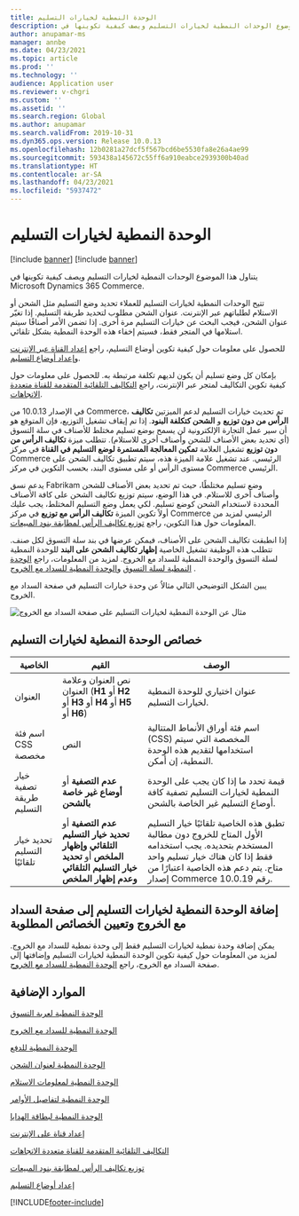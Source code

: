 ```yaml
---
title: الوحدة النمطية لخيارات التسليم
description: يتناول هذا الموضوع الوحدات النمطية لخيارات التسليم ويصف كيفية تكوينها في Microsoft Dynamics 365 Commerce.
author: anupamar-ms
manager: annbe
ms.date: 04/23/2021
ms.topic: article
ms.prod: ''
ms.technology: ''
audience: Application user
ms.reviewer: v-chgri
ms.custom: ''
ms.assetid: ''
ms.search.region: Global
ms.author: anupamar
ms.search.validFrom: 2019-10-31
ms.dyn365.ops.version: Release 10.0.13
ms.openlocfilehash: 12b0281a27dcf5f567bcd6be5530fa8e26a4ae99
ms.sourcegitcommit: 593438a145672c55ff6a910eabce2939300b40ad
ms.translationtype: HT
ms.contentlocale: ar-SA
ms.lasthandoff: 04/23/2021
ms.locfileid: "5937472"
---
```

# <a name="delivery-options-module"></a>الوحدة النمطية لخيارات التسليم

[!include [banner](includes/banner.md)]
[!include [banner](includes/preview-banner.md)]

يتناول هذا الموضوع الوحدات النمطية لخيارات التسليم ويصف كيفية تكوينها في Microsoft Dynamics 365 Commerce.

تتيح الوحدات النمطية لخيارات التسليم للعملاء تحديد وضع التسليم مثل الشحن أو الاستلام لطلباتهم عبر الإنترنت. عنوان الشحن مطلوب لتحديد طريقة التسليم. إذا تغيّر عنوان الشحن، فيجب البحث عن خيارات التسليم مرة أخرى. إذا تضمن الأمر أصنافًا سيتم استلامها في المتجر فقط، فسيتم إخفاء هذه الوحدة النمطية بشكل تلقائي.

للحصول على معلومات حول كيفية تكوين أوضاع التسليم، راجع [إعداد القناة عبر الإنترنت](channel-setup-online.md) و[إعداد أوضاع التسليم](/dynamicsax-2012/appuser-itpro/set-up-modes-of-delivery).

بإمكان كل وضع تسليم أن يكون لديهم تكلفة مرتبطة به. للحصول على معلومات حول كيفية تكوين التكاليف لمتجر عبر الإنترنت، راجع [التكاليف التلقائية المتقدمة ‬للقناة متعددة الاتجاهات](omni-auto-charges.md).

في الإصدار 10.0.13 من Commerce، تم تحديث خيارات التسليم لدعم الميزتين **تكاليف الرأس من دون توزيع** و **الشحن كتكلفة البنود**. إذا تم إيقاف تشغيل التوزيع، فإن المتوقع هو أن سير عمل التجارة الإلكترونية لن يسمح بوضع تسليم مختلط للأصناف في سلة التسوق (أي تحديد بعض الأصناف للشحن وأصناف أخرى للاستلام). تتطلب ميزة **تكاليف الرأس من دون توزيع** تشغيل العلامة **تمكين المعالجة المستمرة لوضع التسليم في القناة** في مركز Commerce الرئيسي. عند تشغيل علامة الميزة هذه، سيتم تطبيق تكاليف الشحن على مستوى الرأس أو على مستوى البند، بحسب التكوين في مركز Commerce الرئيسي.

يدعم نسق Fabrikam وضع تسليم مختلطًا، حيث تم تحديد بعض الأصناف للشحن وأصناف أخرى للاستلام.‬ في هذا الوضع، سيتم توزيع تكاليف الشحن على كافة الأصناف المحددة لاستخدام الشحن كوضع تسليم. لكي يعمل وضع التسليم المختلط، يجب عليك أولاً تكوين الميزة **تكاليف الرأس مع توزيع** في مركز Commerce الرئيسي لمزيد من المعلومات حول هذا التكوين، راجع [توزيع تكاليف الرأس لمطابقة بنود المبيعات](pro-rate-charges-matching-lines.md).

إذا انطبقت تكاليف الشحن على الأصناف، فيمكن عرضها في بند سلة التسوق لكل صنف. تتطلب هذه الوظيفة تشغيل الخاصية **إظهار تكاليف الشحن على البند‬** للوحدة النمطية لسلة التسوق والوحدة النمطية للسداد مع الخروج. لمزيد من المعلومات، راجع [الوحدة النمطية لسلة التسوق](add-cart-module.md) و[الوحدة النمطية للسداد مع الخروج](add-checkout-module.md) .

يبين الشكل التوضيحي التالي مثالاُ عن وحدة خيارات التسليم في صفحة السداد مع الخروج.

![مثال عن الوحدة النمطية لخيارات التسليم على صفحة السداد مع الخروج](./media/ecommerce-deliveryoptions.PNG)

## <a name="delivery-options-module-properties"></a>خصائص الوحدة النمطية لخيارات التسليم

| الخاصية | القيم | الوصف |
|----------|--------|-------------|
| العنوان | نص العنوان وعلامة العنوان (**H1** أو **H2** أو **H3** أو **H4** أو **H5**  أو **H6**) | عنوان اختياري للوحدة النمطية لخيارات التسليم. |
| اسم فئة CSS مخصصة | النص | اسم فئة أوراق الأنماط المتتالية (CSS) المخصصة التي سيتم استخدامها لتقديم هذه الوحدة النمطية، إن أمكن. |
| خيار تصفية طريقة التسليم | **عدم التصفية** أو **أوضاع غير خاصة بالشحن** | قيمة تحدد ما إذا كان يجب على الوحدة النمطية لخيارات التسليم تصفية كافة أوضاع التسليم غير الخاصة بالشحن. |
| تحديد خيار التسليم تلقائيًا | **عدم التصفية** أو **تحديد خيار التسليم التلقائي وإظهار الملخص** أو **تحديد خيار التسليم التلقائي وعدم إظهار الملخص** | تطبق هذه الخاصية تلقائيًا خيار التسليم الأول المتاح للخروج دون مطالبة المستخدم بتحديده. يجب استخدامه فقط إذا كان هناك خيار تسليم واحد متاح. يتم دعم هذه الخاصية اعتبارًا من إصدار Commerce رقم 10.0.19. |

## <a name="add-a-delivery-options-module-to-a-checkout-page-and-set-the-required-properties"></a>إضافة الوحدة النمطية لخيارات التسليم إلى صفحة السداد مع الخروج وتعيين الخصائص المطلوبة

يمكن إضافة وحدة نمطية لخيارات التسليم فقط إلى وحدة نمطية للسداد مع الخروج. لمزيد من المعلومات حول كيفية تكوين الوحدة النمطية لخيارات التسليم وإضافتها إلى صفحة السداد مع الخروج، راجع [الوحدة النمطية للسداد مع الخروج](add-checkout-module.md).

## <a name="additional-resources"></a>الموارد الإضافية

[الوحدة النمطية لعربة التسوق](add-cart-module.md)

[الوحدة النمطية للسداد مع الخروج](add-checkout-module.md)

[الوحدة النمطية للدفع](payment-module.md)

[الوحدة النمطية لعنوان الشحن](ship-address-module.md)

[الوحدة النمطية لمعلومات الاستلام](pickup-info-module.md)

[الوحدة النمطية لتفاصيل الأوامر](order-confirmation-module.md)

[الوحدة النمطية لبطاقة الهدايا](add-giftcard.md)

[إعداد قناة على الإنترنت](channel-setup-online.md)

[التكاليف التلقائية المتقدمة ‬للقناة متعددة الاتجاهات](omni-auto-charges.md)

[توزيع تكاليف الرأس لمطابقة بنود المبيعات](pro-rate-charges-matching-lines.md)

[إعداد أوضاع التسليم](/dynamicsax-2012/appuser-itpro/set-up-modes-of-delivery)


[!INCLUDE[footer-include](../includes/footer-banner.md)]
